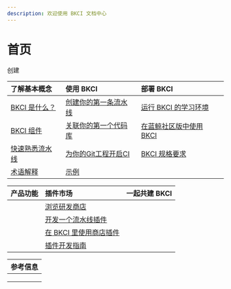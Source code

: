 ```yaml
---
description: 欢迎使用 BKCI 文档中心
---
```


# 首页

创建

| 了解基本概念 | 使用 BKCI | 部署 BKCI |
| :--- | :--- | :--- |
| [BKCI 是什么？](overview/what-is-bkci.md) | [创建你的第一条流水线](tutorials/create-first-pipeline.md) | [运行 BKCI 的学习环境](setup/run-bkci-in-one-docker.md) |
| [BKCI 组件](overview/components.md) | [关联你的第一个代码库](tutorials/link-first-repo.md) | [在蓝鲸社区版中使用 BKCI](setup/run-bkci-in-prod/on-bkce.md) |
| [快速熟悉流水线](overview/learn-pipeline-in-5-min.md) | [为你的Git工程开启CI](tutorials/enable-git-ci.md) | [BKCI 规格要求](setup/system-requirements/) |
| [术语解释](overview/terminology/) | [示例](tutorials/examples/) |  |

| 产品功能 | 插件市场 | 一起共建 BKCI |
| :--- | :--- | :--- |
|  | [浏览研发商店](store/store-home.md) |  |
|  | [开发一个流水线插件](store/plugins/create-plugin/) |  |
|  | [在 BKCI 里使用商店插件](store/plugins/upload-plugin.md) |  |
|  | [插件开发指南](store/plugins/create-plugin/plugin-specification.md) |  |

| 参考信息 |
| :--- |
|  |
|  |
|  |

